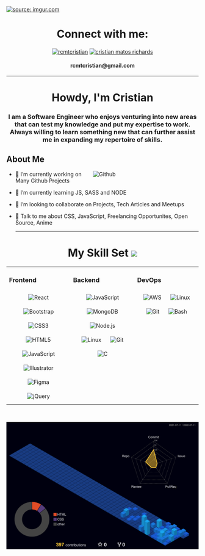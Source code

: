 <a href="https://www.youtube.com/watch?v=0jZNKV5ROBM"><img src="https://i.imgur.com/cwMCfG4.png" title="source: imgur.com" /></a>

<h1 align="center"> Connect with me: </h1> 
<p align="center">
<a href="https://twitter.com/rcmtcristian" target="blank"><img align="center" src="https://i.imgur.com/s9n8Ta7.gif" alt="rcmtcristian" height="47" width="47" /></a>
<a href="https://www.linkedin.com/in/cristian-ernesto-matos-richards/" target="blank"><img align="center" src="https://i.imgur.com/vaCEbOT.gif" alt="cristian matos richards" height="47" width="47" /></a>
  <h4 align="center">rcmtcristian@gmail.com</h4>
</p>
<hr>

<h1 align="center">Howdy, I'm Cristian</h1>


<div class="flex flex-col w-full">
  <div class="grid h-20 card bg-base-300 rounded-box place-items-center"><h3 align="center">I am a Software Engineer who enjoys venturing into new areas that can test my knowledge and put my expertise to work. Always willing to learn something new that can further assist me in expanding my repertoire of skills.</h3>  </div> 
  <div class="divider"></div> 
  
  <h2> About Me</h2>

<img width="55%" align="right" alt="Github" src="https://raw.githubusercontent.com/onimur/.github/master/.resources/git-header.svg" />


- 🔭 I’m currently working on Many Github Projects

- 🌱 I’m currently learning JS, SASS and NODE 

- 👯 I’m looking to collaborate on Projects, Tech Articles and Meetups  

- 💬 Talk to me about CSS, JavaScript, Freelancing Opportunites, Open Source, Anime 


  <hr>
<h1 align="center">My Skill Set <img src = "https://media2.giphy.com/media/QssGEmpkyEOhBCb7e1/giphy.gif?cid=ecf05e47a0n3gi1bfqntqmob8g9aid1oyj2wr3ds3mg700bl&rid=giphy.gif" width = 4%> </h1>
<table><tr><td valign="top" width="33%">


### Frontend  
<div align="center">  
<img style="margin: 10px" src="https://i.imgur.com/Cah19Z9.gif" alt="React" height="50" />  
<img style="margin: 10px" src="https://i.imgur.com/Mhm8gqE.gif" alt="Bootstrap" height="50" />  
<img style="margin: 10px" src="https://profilinator.rishav.dev/skills-assets/css3-original-wordmark.svg" alt="CSS3" height="50" />  
<img style="margin: 10px" src="https://i.imgur.com/a3PjpmG.gif" alt="HTML5" height="50" />  
<img style="margin: 10px" src="https://i.imgur.com/2qN4sBt.gif" alt="JavaScript" height="50" />  
<!-- <img style="margin: 10px" src="https://profilinator.rishav.dev/skills-assets/typescript-original.svg" alt="TypeScript" height="50" />  -->
<img style="margin: 10px" src="https://profilinator.rishav.dev/skills-assets/adobe_illustrator-icon.svg" alt="Illustrator" height="50" />  
<img style="margin: 10px" src="https://profilinator.rishav.dev/skills-assets/figma-icon.svg" alt="Figma" height="50" />  
<img style="margin: 10px" src="https://profilinator.rishav.dev/skills-assets/jquery.png" alt="jQuery" height="50" />  
</div>

</td><td valign="top" width="33%">



### Backend  
<div align="center">  
<img style="margin: 10px" src="https://i.imgur.com/2qN4sBt.gif" alt="JavaScript" height="50" />  
<!-- <img style="margin: 10px" src="https://profilinator.rishav.dev/skills-assets/php-original.svg" alt="PHP" height="50" />   -->
<img style="margin: 10px" src="https://profilinator.rishav.dev/skills-assets/mongodb-original-wordmark.svg" alt="MongoDB" height="50" />  
<img style="margin: 10px" src="https://profilinator.rishav.dev/skills-assets/nodejs-original-wordmark.svg" alt="Node.js" height="50" />  
<img style="margin: 10px" src="https://i.imgur.com/f5Cd7ZO.gif" alt="Linux" height="50" />  
<!-- <img style="margin: 10px" src="https://profilinator.rishav.dev/skills-assets/python-original.svg" alt="Python" height="50" />   -->
<img style="margin: 10px" src="https://profilinator.rishav.dev/skills-assets/git-scm-icon.svg" alt="Git" height="50" />  
<img style="margin: 10px" src="https://profilinator.rishav.dev/skills-assets/c-original.svg" alt="C" height="50" />  
</div>

</td><td valign="top" width="33%">



### DevOps  
<div align="center">  
<img style="margin: 10px" src="https://profilinator.rishav.dev/skills-assets/amazonwebservices-original-wordmark.svg" alt="AWS" height="50" />  
<!-- <img style="margin: 10px" src="https://profilinator.rishav.dev/skills-assets/kubernetes-icon.svg" alt="Kubernetes" height="50" />   -->
<img style="margin: 10px" src="https://i.imgur.com/f5Cd7ZO.gif" alt="Linux" height="50" />  
<img style="margin: 10px" src="https://profilinator.rishav.dev/skills-assets/git-scm-icon.svg" alt="Git" height="50" />  
<img style="margin: 10px" src="https://profilinator.rishav.dev/skills-assets/gnu_bash-icon.svg" alt="Bash" height="50" />  
</div>

</td></tr></table>  

<br/>  

   ![profile-3d](https://github.com/rcmtcristian/rcmtcristian/blob/main/profile-3d-contrib/profile-night-view.svg)
 
  
</div>

    
   
